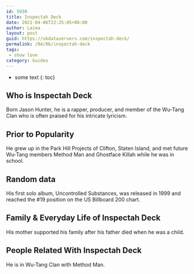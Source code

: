 ```yaml
---
id: 5930
title: Inspectah Deck
date: 2021-04-06T22:25:05+00:00
author: Laima
layout: post
guid: https://ukdataservers.com/inspectah-deck/
permalink: /04/06/inspectah-deck
tags:
 - show love
category: Guides
---
```


* some text
{: toc}


## Who is Inspectah Deck
                  
                  
                  
Born Jason Hunter, he is a rapper, producer, and member of the Wu-Tang Clan who is often praised for his intricate lyricism.
                  
              
            
              
            
                
                
                
## Prior to Popularity
                  
                  
                  
He grew up in the Park Hill Projects of Clifton, Staten Island, and met future Wu-Tang members Method Man and Ghostface Killah while he was in school.
                  
              
            
              
            
                
                
                
## Random data
                  
                  
                  
His first solo album, Uncontrolled Substances, was released in 1999 and reached the #19 position on the US Billboard 200 chart.
                  
              
            
              
            
                
                
                
## Family & Everyday Life of Inspectah Deck
                  
                  
                  
His mother supported his family after his father died when he was a child.
                  
              
            
              
            
                
                
                
## People Related With Inspectah Deck
                  
                  
                  
He is in Wu-Tang Clan with Method Man.
                  
              
            
              
            
                
              
            
              
              
            
            
              
            
          
          
          